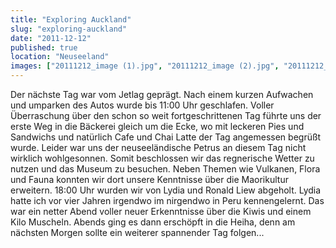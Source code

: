 ```yaml
---
title: "Exploring Auckland"
slug: "exploring-auckland"
date: "2011-12-12"
published: true
location: "Neuseeland"
images: ["20111212_image (1).jpg", "20111212_image (2).jpg", "20111212_image (3).jpg"]
---
```


Der nächste Tag war vom Jetlag geprägt. Nach einem kurzen Aufwachen und umparken des Autos wurde bis 11:00 Uhr geschlafen. Voller Überraschung über den schon so weit fortgeschrittenen Tag führte uns der erste Weg in die Bäckerei gleich um die Ecke, wo mit leckeren Pies und Sandwichs und natürlich Cafe und Chai Latte der Tag angemessen begrüßt wurde. Leider war uns der neuseeländische Petrus an diesem Tag nicht wirklich wohlgesonnen. Somit beschlossen wir das regnerische Wetter zu nutzen und das Museum zu besuchen. Neben Themen wie Vulkanen, Flora und Fauna konnten wir dort unsere Kenntnisse über die Maorikultur erweitern. 18:00 Uhr wurden wir von Lydia und Ronald Liew abgeholt. Lydia hatte ich vor vier Jahren irgendwo im nirgendwo in Peru kennengelernt. Das war ein netter Abend voller neuer Erkenntnisse über die Kiwis und einem Kilo Muscheln. Abends ging es dann erschöpft in die Heiha, denn am nächsten Morgen sollte ein weiterer spannender Tag folgen...